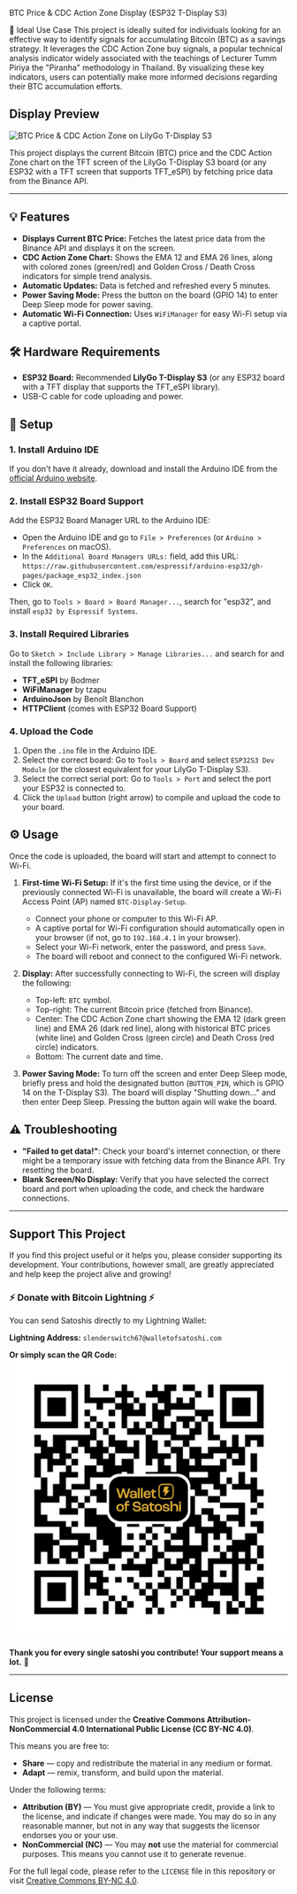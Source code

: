 BTC Price & CDC Action Zone Display (ESP32 T-Display S3)

🎯 Ideal Use Case
This project is ideally suited for individuals looking for an effective way to identify signals for accumulating Bitcoin (BTC) as a savings strategy. It leverages the CDC Action Zone buy signals, a popular technical analysis indicator widely associated with the teachings of Lecturer Tumm Piriya the "Piranha" methodology in Thailand. By visualizing these key indicators, users can potentially make more informed decisions regarding their BTC accumulation efforts.

## Display Preview
![BTC Price & CDC Action Zone on LilyGo T-Display S3](images/CDC.jpg)

This project displays the current Bitcoin (BTC) price and the CDC Action Zone chart on the TFT screen of the LilyGo T-Display S3 board (or any ESP32 with a TFT screen that supports TFT_eSPI) by fetching price data from the Binance API.

---

## 💡 Features

* **Displays Current BTC Price:** Fetches the latest price data from the Binance API and displays it on the screen.
* **CDC Action Zone Chart:** Shows the EMA 12 and EMA 26 lines, along with colored zones (green/red) and Golden Cross / Death Cross indicators for simple trend analysis.
* **Automatic Updates:** Data is fetched and refreshed every 5 minutes.
* **Power Saving Mode:** Press the button on the board (GPIO 14) to enter Deep Sleep mode for power saving.
* **Automatic Wi-Fi Connection:** Uses `WiFiManager` for easy Wi-Fi setup via a captive portal.

## 🛠️ Hardware Requirements

* **ESP32 Board:** Recommended **LilyGo T-Display S3** (or any ESP32 board with a TFT display that supports the TFT_eSPI library).
* USB-C cable for code uploading and power.

## 🚀 Setup

### 1. Install Arduino IDE

If you don't have it already, download and install the Arduino IDE from the [official Arduino website](https://www.arduino.cc/en/software).

### 2. Install ESP32 Board Support

Add the ESP32 Board Manager URL to the Arduino IDE:
* Open the Arduino IDE and go to `File > Preferences` (or `Arduino > Preferences` on macOS).
* In the `Additional Board Managers URLs:` field, add this URL:
    `https://raw.githubusercontent.com/espressif/arduino-esp32/gh-pages/package_esp32_index.json`
* Click `OK`.

Then, go to `Tools > Board > Board Manager...`, search for "esp32", and install `esp32 by Espressif Systems`.

### 3. Install Required Libraries

Go to `Sketch > Include Library > Manage Libraries...` and search for and install the following libraries:

* **TFT_eSPI** by Bodmer
* **WiFiManager** by tzapu
* **ArduinoJson** by Benoît Blanchon
* **HTTPClient** (comes with ESP32 Board Support)

### 4. Upload the Code

1.  Open the `.ino` file in the Arduino IDE.
2.  Select the correct board: Go to `Tools > Board` and select `ESP32S3 Dev Module` (or the closest equivalent for your LilyGo T-Display S3).
3.  Select the correct serial port: Go to `Tools > Port` and select the port your ESP32 is connected to.
4.  Click the `Upload` button (right arrow) to compile and upload the code to your board.

## ⚙️ Usage

Once the code is uploaded, the board will start and attempt to connect to Wi-Fi.

1.  **First-time Wi-Fi Setup:** If it's the first time using the device, or if the previously connected Wi-Fi is unavailable, the board will create a Wi-Fi Access Point (AP) named `BTC-Display-Setup`.
    * Connect your phone or computer to this Wi-Fi AP.
    * A captive portal for Wi-Fi configuration should automatically open in your browser (if not, go to `192.168.4.1` in your browser).
    * Select your Wi-Fi network, enter the password, and press `Save`.
    * The board will reboot and connect to the configured Wi-Fi network.

2.  **Display:** After successfully connecting to Wi-Fi, the screen will display the following:
    * Top-left: `BTC` symbol.
    * Top-right: The current Bitcoin price (fetched from Binance).
    * Center: The CDC Action Zone chart showing the EMA 12 (dark green line) and EMA 26 (dark red line), along with historical BTC prices (white line) and Golden Cross (green circle) and Death Cross (red circle) indicators.
    * Bottom: The current date and time.

3.  **Power Saving Mode:** To turn off the screen and enter Deep Sleep mode, briefly press and hold the designated button (`BUTTON_PIN`, which is GPIO 14 on the T-Display S3). The board will display "Shutting down..." and then enter Deep Sleep. Pressing the button again will wake the board.

## ⚠️ Troubleshooting

* **"Failed to get data!"**: Check your board's internet connection, or there might be a temporary issue with fetching data from the Binance API. Try resetting the board.
* **Blank Screen/No Display:** Verify that you have selected the correct board and port when uploading the code, and check the hardware connections.

---
## Support This Project

If you find this project useful or it helps you, please consider supporting its development. Your contributions, however small, are greatly appreciated and help keep the project alive and growing!

### ⚡ Donate with Bitcoin Lightning ⚡

You can send Satoshis directly to my Lightning Wallet:

**Lightning Address:** `slenderswitch67@walletofsatoshi.com`

**Or simply scan the QR Code:**
![Bitcoin Lightning Donation QR Code](images/lightning_donation_qr.png)

**Thank you for every single satoshi you contribute! Your support means a lot.** 🙏

---

## License

This project is licensed under the **Creative Commons Attribution-NonCommercial 4.0 International Public License (CC BY-NC 4.0)**.

This means you are free to:
* **Share** — copy and redistribute the material in any medium or format.
* **Adapt** — remix, transform, and build upon the material.

Under the following terms:
* **Attribution (BY)** — You must give appropriate credit, provide a link to the license, and indicate if changes were made. You may do so in any reasonable manner, but not in any way that suggests the licensor endorses you or your use.
* **NonCommercial (NC)** — You may **not** use the material for commercial purposes. This means you cannot use it to generate revenue.

For the full legal code, please refer to the `LICENSE` file in this repository or visit [Creative Commons BY-NC 4.0](https://creativecommons.org/licenses/by-nc/4.0/legalcode).
